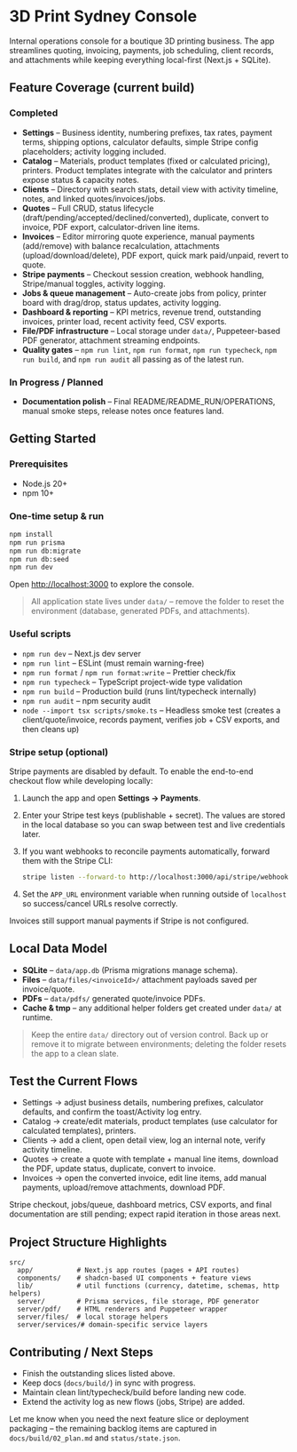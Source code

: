 # 3D Print Sydney Console

Internal operations console for a boutique 3D printing business. The app streamlines quoting, invoicing, payments, job scheduling, client records, and attachments while keeping everything local-first (Next.js + SQLite).

## Feature Coverage (current build)

### Completed

- **Settings** – Business identity, numbering prefixes, tax rates, payment terms, shipping options, calculator defaults, simple Stripe config placeholders; activity logging included.
- **Catalog** – Materials, product templates (fixed or calculated pricing), printers. Product templates integrate with the calculator and printers expose status & capacity notes.
- **Clients** – Directory with search stats, detail view with activity timeline, notes, and linked quotes/invoices/jobs.
- **Quotes** – Full CRUD, status lifecycle (draft/pending/accepted/declined/converted), duplicate, convert to invoice, PDF export, calculator-driven line items.
- **Invoices** – Editor mirroring quote experience, manual payments (add/remove) with balance recalculation, attachments (upload/download/delete), PDF export, quick mark paid/unpaid, revert to quote.
- **Stripe payments** – Checkout session creation, webhook handling, Stripe/manual toggles, activity logging.
- **Jobs & queue management** – Auto-create jobs from policy, printer board with drag/drop, status updates, activity logging.
- **Dashboard & reporting** – KPI metrics, revenue trend, outstanding invoices, printer load, recent activity feed, CSV exports.
- **File/PDF infrastructure** – Local storage under `data/`, Puppeteer-based PDF generator, attachment streaming endpoints.
- **Quality gates** – `npm run lint`, `npm run format`, `npm run typecheck`, `npm run build`, and `npm run audit` all passing as of the latest run.

### In Progress / Planned

- **Documentation polish** – Final README/README_RUN/OPERATIONS, manual smoke steps, release notes once features land.

## Getting Started

### Prerequisites

- Node.js 20+
- npm 10+

### One-time setup & run

```bash
npm install
npm run prisma
npm run db:migrate
npm run db:seed
npm run dev
```

Open [http://localhost:3000](http://localhost:3000) to explore the console.

> All application state lives under `data/` – remove the folder to reset the environment (database, generated PDFs, and attachments).

### Useful scripts

- `npm run dev` – Next.js dev server
- `npm run lint` – ESLint (must remain warning-free)
- `npm run format` / `npm run format:write` – Prettier check/fix
- `npm run typecheck` – TypeScript project-wide type validation
- `npm run build` – Production build (runs lint/typecheck internally)
- `npm run audit` – npm security audit
- `node --import tsx scripts/smoke.ts` – Headless smoke test (creates a client/quote/invoice, records payment, verifies job + CSV exports, and then cleans up)

### Stripe setup (optional)

Stripe payments are disabled by default. To enable the end-to-end checkout flow while developing locally:

1. Launch the app and open **Settings → Payments**.
2. Enter your Stripe test keys (publishable + secret). The values are stored in the local database so you can swap between test and live credentials later.
3. If you want webhooks to reconcile payments automatically, forward them with the Stripe CLI:

   ```bash
   stripe listen --forward-to http://localhost:3000/api/stripe/webhook
   ```

4. Set the `APP_URL` environment variable when running outside of `localhost` so success/cancel URLs resolve correctly.

Invoices still support manual payments if Stripe is not configured.

## Local Data Model

- **SQLite** – `data/app.db` (Prisma migrations manage schema).
- **Files** – `data/files/<invoiceId>/` attachment payloads saved per invoice/quote.
- **PDFs** – `data/pdfs/` generated quote/invoice PDFs.
- **Cache & tmp** – any additional helper folders get created under `data/` at runtime.

> Keep the entire `data/` directory out of version control. Back up or remove it to migrate between environments; deleting the folder resets the app to a clean slate.

## Test the Current Flows

- Settings → adjust business details, numbering prefixes, calculator defaults, and confirm the toast/Activity log entry.
- Catalog → create/edit materials, product templates (use calculator for calculated templates), printers.
- Clients → add a client, open detail view, log an internal note, verify activity timeline.
- Quotes → create a quote with template + manual line items, download the PDF, update status, duplicate, convert to invoice.
- Invoices → open the converted invoice, edit line items, add manual payments, upload/remove attachments, download PDF.

Stripe checkout, jobs/queue, dashboard metrics, CSV exports, and final documentation are still pending; expect rapid iteration in those areas next.

## Project Structure Highlights

```
src/
  app/           # Next.js app routes (pages + API routes)
  components/    # shadcn-based UI components + feature views
  lib/           # util functions (currency, datetime, schemas, http helpers)
  server/        # Prisma services, file storage, PDF generator
  server/pdf/    # HTML renderers and Puppeteer wrapper
  server/files/  # local storage helpers
  server/services/# domain-specific service layers
```

## Contributing / Next Steps

- Finish the outstanding slices listed above.
- Keep docs (`docs/build/`) in sync with progress.
- Maintain clean lint/typecheck/build before landing new code.
- Extend the activity log as new flows (jobs, Stripe) are added.

Let me know when you need the next feature slice or deployment packaging – the remaining backlog items are captured in `docs/build/02_plan.md` and `status/state.json`.
